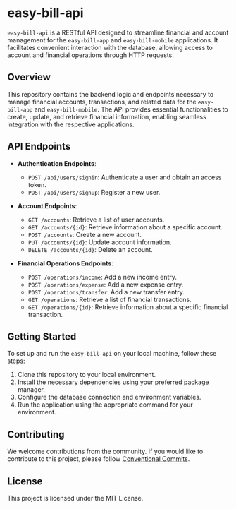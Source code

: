 # easy-bill-api

`easy-bill-api` is a RESTful API designed to streamline financial and account management for the `easy-bill-app` and `easy-bill-mobile` applications. It facilitates convenient interaction with the database, allowing access to account and financial operations through HTTP requests.

## Overview

This repository contains the backend logic and endpoints necessary to manage financial accounts, transactions, and related data for the `easy-bill-app` and `easy-bill-mobile`. The API provides essential functionalities to create, update, and retrieve financial information, enabling seamless integration with the respective applications.

## API Endpoints

- **Authentication Endpoints**:
  - `POST /api/users/signin`: Authenticate a user and obtain an access token.
  - `POST /api/users/signup`: Register a new user.

- **Account Endpoints**:
  - `GET /accounts`: Retrieve a list of user accounts.
  - `GET /accounts/{id}`: Retrieve information about a specific account.
  - `POST /accounts`: Create a new account.
  - `PUT /accounts/{id}`: Update account information.
  - `DELETE /accounts/{id}`: Delete an account.

- **Financial Operations Endpoints**:
  - `POST /operations/income`: Add a new income entry.
  - `POST /operations/expense`: Add a new expense entry.
  - `POST /operations/transfer`: Add a new transfer entry.
  - `GET /operations`: Retrieve a list of financial transactions.
  - `GET /operations/{id}`: Retrieve information about a specific financial transaction.

## Getting Started

To set up and run the `easy-bill-api` on your local machine, follow these steps:

1. Clone this repository to your local environment.
2. Install the necessary dependencies using your preferred package manager.
3. Configure the database connection and environment variables.
4. Run the application using the appropriate command for your environment.

## Contributing

We welcome contributions from the community. If you would like to contribute to this project, please follow [Conventional Commits](https://www.conventionalcommits.org/en).

## License

This project is licensed under the MIT License.